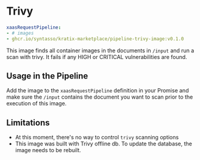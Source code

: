 # Trivy

```yaml
xaasRequestPipeline:
- # images
- ghcr.io/syntasso/kratix-marketplace/pipeline-trivy-image:v0.1.0
```

This image finds all container images in the documents in `/input` and run a
scan with trivy. It fails if any HIGH or CRITICAL vulnerabilities are found.

## Usage in the Pipeline

Add the image to the `xaasRequestPipeline` definition in your Promise and make
sure the `/input` contains the document you want to scan prior to the execution
of this image.

## Limitations

* At this moment, there's no way to control `trivy` scanning options
* This image was built with Trivy offline db. To update the database, the image
  needs to be rebuilt.

